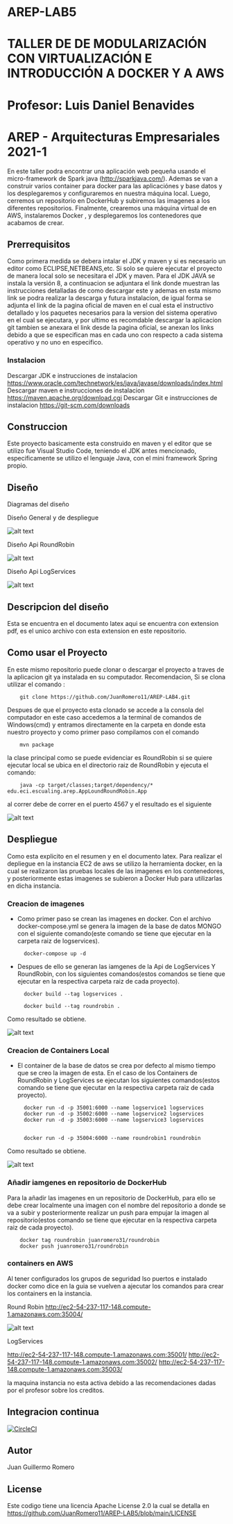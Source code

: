 
# AREP-LAB5

# TALLER DE DE MODULARIZACIÓN CON VIRTUALIZACIÓN E INTRODUCCIÓN A DOCKER Y A AWS
# Profesor: Luis Daniel Benavides
# AREP - Arquitecturas Empresariales 2021-1

En este taller podra encontrar una aplicación web pequeña usando el micro-framework de Spark java (http://sparkjava.com/). Ademas se van a construir varios container para docker para las aplicaciónes y base datos y los desplegaremos y configuraremos en nuestra máquina local. Luego, cerremos un repositorio en DockerHub y subiremos las imagenes a los diferentes repositorios. Finalmente, crearemos una máquina virtual de en AWS, instalaremos Docker , y desplegaremos los contenedores que acabamos de crear.

## Prerrequisitos

Como primera medida se debera intalar el JDK y maven y si es necesario un editor como ECLIPSE,NETBEANS,etc. Si solo se quiere ejecutar el proyecto de manera local solo se necesitara el JDK y maven. Para el JDK JAVA se instala la versión 8, a continuacion se adjuntara el link donde muestran las instrucciones detalladas de como descargar este y ademas en esta mismo link se podra realizar la descarga y futura instalacion, de igual forma se adjunta el link de la pagina oficial de maven en el cual esta el instructivo detallado y los paquetes necesarios para la version del sistema operativo en el cual se ejecutara, y por ultimo es recomdable descargar la aplicacion git tambien se anexara el link desde la pagina oficial, se anexan los links debido a que se especifican mas en cada uno con respecto a cada sistema operativo y no uno en especifico.

### Instalacion

Descargar JDK e instrucciones de instalacion
https://www.oracle.com/technetwork/es/java/javase/downloads/index.html
Descargar maven e instrucciones de instalacion
https://maven.apache.org/download.cgi
Descargar Git e instrucciones de instalacion
https://git-scm.com/downloads

## Construccion

Este proyecto basicamente esta construido en maven y el editor que se utilizo fue Visual Studio Code, teniendo el JDK antes mencionado, especificamente se utilizo el lenguaje Java, con el mini framework Spring propio.

## Diseño

Diagramas del diseño

Diseño General y de despliegue

![alt text](https://github.com/JuanRomero11/AREP-LAB5/blob/main/images/general.PNG)

Diseño Api RoundRobin

![alt text](https://github.com/JuanRomero11/AREP-LAB5/blob/main/images/roundrobin.PNG)

Diseño Api LogServices

![alt text](https://github.com/JuanRomero11/AREP-LAB5/blob/main/images/logservices.PNG)



## Descripcion del diseño
Esta se encuentra en el documento latex aqui se encuentra con extension pdf, es el unico archivo con esta extension en este repositorio.

## Como usar el Proyecto
En este mismo repositorio puede clonar o descargar el proyecto a traves de la aplicacion git ya instalada en su computador. Recomendacion, Si se clona utilizar el comando :

        git clone https://github.com/JuanRomero11/AREP-LAB4.git
        
Despues de que el proyecto esta clonado se accede a la consola del computador en este caso accedemos a la terminal de comandos de Windows(cmd) y entramos directamente en la carpeta en donde esta nuestro proyecto y como primer paso compilamos con el comando 

        mvn package

 la clase principal como se puede evidenciar es RoundRobin si se quiere ejecutar local se ubica en el directorio raiz de RoundRobin y ejecuta el comando:

        java -cp target/classes;target/dependency/* edu.eci.escualing.arep.AppLoundRoundRobin.App

al correr debe de correr en el puerto 4567 y el resultado es el siguiente 

![alt text](https://github.com/JuanRomero11/AREP-LAB5/blob/main/images/localRoundRobin.PNG)

## Despliegue

Como esta explicito en el resumen y en el documento latex. Para realizar el depliegue en la instancia EC2 de aws se utilizo la herramienta docker, en la cual se realizaron las pruebas locales de las imagenes en los contenedores, y posteriormente estas imagenes se subieron a Docker Hub para utilizarlas en dicha instancia.

### Creacion de imagenes

- Como primer paso se crean las imagenes en docker. Con el archivo docker-compose.yml se genera la imagen de la base de datos MONGO con el siguiente comando(este comando se tiene que ejecutar en la carpeta raiz de logservices).

        docker-compose up -d

- Despues de ello se generan las iamgenes de la Api de LogServices Y RoundRobin, con los siguientes comandos(estos comandos se tiene que ejecutar en la respectiva carpeta raiz de cada proyecto).

        docker build --tag logservices .
        
        docker build --tag roundrobin .

Como resultado se obtiene.

![alt text](https://github.com/JuanRomero11/AREP-LAB5/blob/main/images/dockeLocal.PNG)


### Creacion de Containers Local

- El container de la base de datos se crea por defecto al mismo tiempo que se creo la imagen de esta. En el caso de los Containers de RoundRobin y LogServices se ejecutan los siguientes comandos(estos comando se tiene que ejecutar en la respectiva carpeta raiz de
cada proyecto).

        docker run -d -p 35001:6000 --name logservice1 logservices 
        docker run -d -p 35002:6000 --name logservice2 logservices 
        docker run -d -p 35003:6000 --name logservice3 logservices 


        docker run -d -p 35004:6000 --name roundrobin1 roundrobin

Como resultado se obtiene.

![alt text](https://github.com/JuanRomero11/AREP-LAB5/blob/main/images/dokcerLocal.PNG)

###  Añadir iamgenes en repositorio de DockerHub

Para la añadir las imagenes en un repositorio de DockerHub, para ello se debe crear localmente una imagen con el nombre del repositorio a donde se va a subir y posteriormente realizar un push para empujar la imagen al repositorio(estos comando se tiene que ejecutar en la respectiva carpeta raiz de cada proyecto).

        docker tag roundrobin juanromero31/roundrobin
        docker push juanromero31/roundrobin
        
### containers en AWS 

Al tener configurados los grupos de seguridad lso puertos e instalado docker como dice en la guia se vuelven a ajecutar los comandos para crear los containers en la instancia.




Round Robin
http://ec2-54-237-117-148.compute-1.amazonaws.com:35004/

![alt text](https://github.com/JuanRomero11/AREP-LAB5/blob/main/images/aws.png)

LogServices

http://ec2-54-237-117-148.compute-1.amazonaws.com:35001/
http://ec2-54-237-117-148.compute-1.amazonaws.com:35002/
http://ec2-54-237-117-148.compute-1.amazonaws.com:35003/

la maquina instancia no esta activa debido a las recomendaciones dadas por el profesor sobre los creditos.

## Integracion continua

[![CircleCI](https://circleci.com/gh/circleci/circleci-docs.svg?style=svg)]()

## Autor
Juan Guillermo Romero 
## License
Este codigo tiene una licencia Apache License 2.0 la cual se detalla en https://github.com/JuanRomero11/AREP-LAB5/blob/main/LICENSE
